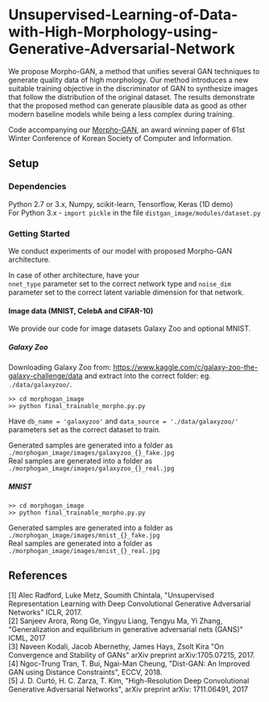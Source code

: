 # Unsupervised-Learning-of-Data-with-High-Morphology-using-Generative-Adversarial-Network
We propose Morpho-GAN, a method that unifies several GAN techniques to generate quality data of high morphology. Our method introduces a new suitable training objective in the discriminator of GAN to synthesize images that follow the distribution of the original dataset. The results demonstrate that the proposed method can generate plausible data as good as other modern baseline models while being a less complex during training.

Code accompanying our [Morpho-GAN](https://www.koreascience.or.kr/article/CFKO202015463051310.pdf), an award winning paper of 61st Winter Conference of Korean Society of Computer and Information.

## Setup

### Dependencies
Python 2.7 or 3.x, Numpy, scikit-learn, Tensorflow, Keras (1D demo) <br>
For Python 3.x - `import pickle` in the file `distgan_image/modules/dataset.py`

### Getting Started
We conduct experiments of our model with proposed Morpho-GAN architecture. 

In case of other architecture, have your <br> 
`nnet_type` parameter set to the correct network type and 
`noise_dim` parameter set to the correct latent variable dimension for that network.

#### Image data (MNIST, CelebA and CIFAR-10)

We provide our code for image datasets Galaxy Zoo and optional MNIST.

##### Galaxy Zoo
Downloading Galaxy Zoo from: https://www.kaggle.com/c/galaxy-zoo-the-galaxy-challenge/data and extract into the correct folder: eg. `./data/galaxyzoo/`.

```
>> cd morphogan_image
>> python final_trainable_morpho.py.py
```

Have `db_name = 'galaxyzoo'` and `data_source = './data/galaxyzoo/'` parameters set as the correct dataset to train.

Generated samples are generated into a folder as `./morphogan_image/images/galaxyzoo_{}_fake.jpg`<br>
Real samples are generated into a folder as `./morphogan_image/images/galaxyzoo_{}_real.jpg`

##### MNIST


```
>> cd morphogan_image
>> python final_trainable_morpho.py.py
```

Generated samples are generated into a folder as `./morphogan_image/images/mnist_{}_fake.jpg`<br>
Real samples are generated into a folder as `./morphogan_image/images/mnist_{}_real.jpg`



## References

[1] Alec Radford, Luke Metz, Soumith Chintala, "Unsupervised Representation Learning with Deep Convolutional Generative Adversarial Networks" ICLR, 2017.<br>
[2] Sanjeev Arora, Rong Ge, Yingyu Liang, Tengyu Ma, Yi Zhang, "Generalization and equilibrium in generative adversarial nets (GANS)" ICML, 2017<br>
[3] Naveen Kodali, Jacob Abernethy, James Hays, Zsolt Kira "On Convergence and Stability of GANs" arXiv preprint arXiv:1705.07215, 2017.<br>
[4] Ngoc-Trung Tran, T. Bui, Ngai-Man Cheung, "Dist-GAN: An Improved GAN using Distance Constraints", ECCV, 2018.<br>
[5] J. D. Curtó, H. C. Zarza, T. Kim, "High-Resolution Deep Convolutional Generative Adversarial Networks", arXiv preprint arXiv: 1711.06491, 2017
